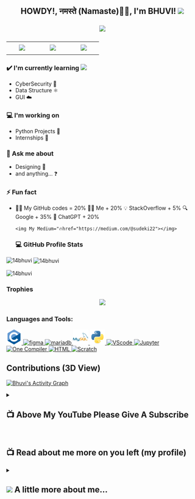 
<h2><p align="center">HOWDY!, ​नमस्ते (Namaste)🙏🏻, I'm BHUVI!
    <img src="https://media1.giphy.com/media/v1.Y2lkPTc5MGI3NjExdjYwemFteHFrNmg1Zno1YWZsNmRrZzNkbG9xaHBzZXJnMTV5enB0OSZlcD12MV9pbnRlcm5hbF9naWZfYnlfaWQmY3Q9Zw/WuZFeCtAKwjkY/giphy.gif" width="50"></p> 
  <p align="center">
  <a href="https://github.com/Hunterdii/readme-typing-svg">
    <img src="https://readme-typing-svg.demolab.com/?lines=Future's%20Professional%20IT%20Engg;3%2B%20Years%20of%20Learning%20Coding;Always%20Learning%20Great%20Things&font=Shantell+Sans&size=21%20Code&center=true&width=440&height=45&color=f1c40f &vCenter=true&pause=1000&size=22" /></a>
      <!--1abc9c,e74c3c,3498db,2ecc71,9b59b6,f39c12
      Certainly! Here are some additional unique and special color codes:
      1. #f1c40f - Goldenrod
      2. #3498db - Cerulean
      3. #e74c3c - Coral
      4. #9b59b6 - Lavender
      5. #34495e - Gunmetal
      6. #e74c3c - Crimson
      7. #1abc9c - Turquoise
      8. #f39c12 - Tangerine
      9. #8e44ad - Orchid
      10. #27ae60 - Emerald
      11. #e67e22 - Burnt Orange
      12. #d35400 - Pumpkin
      13. #27ae60 - Jade
      14. #8e44ad - Amethyst
      15. #16a085 - Teal
      16. #c0392b - Mahogany
      17. #2980b9 - Sapphire
      18. #d35400 - Terracotta
      19. #7f8c8d - Slate Gray
      20. #2c3e50 - Midnight Blue--!>

<table width="120" align="center">
  <tr>
    <td align="center" width="60">
      <a href="https://www.linkedin.com/in/bhuvi-vishwakarma-447a3b217"><img src="https://cdn-icons-png.flaticon.com/512/1409/1409945.png" width="60"></a>
    </td>
    <td align="center" width="60">
      <a href="https://www.youtube.com/channel/UCBvLpT0OnIW2lB1gtAtrrDQ"><img src="https://github.com/Hunterdii/Hunterdii/blob/main/Images/youtube-icon.svg" width="60"></a>
    </td>
    <td align="center" width="60">
      <a href="https://discord.com/users/1125007717703094384"><img src="https://github.com/Hunterdii/Hunterdii/blob/main/Images/discord-tile.svg" width="60"></a>
    </td>
  </tr>
</table>


### ✔️ I'm currently learning <img src="https://media.giphy.com/media/WUlplcMpOCEmTGBtBW/giphy.gif" width="30"> 
- CyberSecurity 🔐
- Data Structure ⚛️
- GUI ☁️

### 💻 I'm working on
- Python Projects 💼
- Internships 🚀

### 💭 Ask me about
- Designing 🎨
- and anything... ❓

### ⚡ Fun fact 
- 🐱‍💻 My GitHub codes = 20%  🙋‍♂️ Me + 20%  💡 StackOverflow + 5%  🔍 Google + 35%  🤖 ChatGPT + 20%


      <img My Medium="🔥href="https://medium.com/@sudeki22"></img> 

  <h3>💻 GitHub Profile Stats</h3>
  <!-- https://github.com/14bhuvi/github-readme-stats -->
<p><img align="left" src="https://github-readme-stats.vercel.app/api/top-langs?username=14bhuvi&show_icons=true&locale=en&layout=compact" alt="14bhuvi" /></p>

<p>&nbsp;<img align="center" src="https://github-readme-stats.vercel.app/api?username=14bhuvi&show_icons=true&locale=en" alt="14bhuvi" /></p>

<p><img align="center" src="https://github-readme-streak-stats.herokuapp.com/?user=14bhuvi&" alt="14bhuvi" /></p>

### Trophies

<p align="center">
  <a href="https://github-profile-trophy.vercel.app/?username=14bhuvi&theme=buddhism"><img src="https://github-profile-trophy.vercel.app/?username=14bhuvi&theme=buddhism"></a>
</p>

<h3 align="left">Languages and Tools:</h3>
<p align="left"><a href="https://www.cprogramming.com/" target="_blank" rel="noreferrer"> <img src="https://raw.githubusercontent.com/devicons/devicon/master/icons/c/c-original.svg" alt="c" width="40" height="40"/> </a> <a href="https://www.figma.com/" target="_blank" rel="noreferrer"> <img src="https://www.vectorlogo.zone/logos/figma/figma-icon.svg" alt="figma" width="40" height="40"/> </a> <a href="https://mariadb.org/" target="_blank" rel="noreferrer"> <img src="https://www.vectorlogo.zone/logos/mariadb/mariadb-icon.svg" alt="mariadb" width="40" height="40"/> </a> <a href="https://www.mysql.com/" target="_blank" rel="noreferrer"> <img src="https://raw.githubusercontent.com/devicons/devicon/master/icons/mysql/mysql-original-wordmark.svg" alt="mysql" width="40" height="40"/> </a> <a href="https://www.python.org" target="_blank" rel="noreferrer"> <img src="https://raw.githubusercontent.com/devicons/devicon/master/icons/python/python-original.svg" alt="python" width="40" height="40"/> </a> <a href="code.visualstudio.com" target="_blank" rel="noreferrer"> <img src="https://s.yimg.com/zb/imgv1/2d78707b-f9b6-3d63-b8c0-9f76b742ac2a/t_500x300" alt="VScode" width="40" height="40"/> </a> <a href="
jupyter.org" target="_blank" rel="noreferrer"> <img src="https://blog.ryanwcummings.com/img/misc/jupyter_logo.png" alt="Jupyter" width="40" height="40"/> </a> <a href="onecompiler.com" target="_blank" rel="noreferrer"> <img src="https://play-lh.googleusercontent.com/J2AsAmkERwVdShhU8Bbn2_xN5ou5QVmlo4zyl4JoZd5WM23n3tCUcynJXjwy-06rmW4" alt="One Compiler" width="40" height="40"/> </a><a href="https://onlinenotepad.org/notepad#google_vignette" target="_blank" rel="noreferrer"> <img src="https://logos-download.com/wp-content/uploads/2017/07/HTML5_logo.png" alt="HTML" width="40" height="40"/> </a><a href="https://scratch.mit.edu/" target="_blank" rel="noreferrer"> <img src="https://tse3.mm.bing.net/th?id=OIP.frVHVczPjnUxQASmggqMiAHaHa&pid=Api&P=0&h=220" alt="Scratch" width="40" height="40"/> </a></p>


 

## Contributions (3D View)
<detail>
<div align="center">

</div>

<a href="https://github.com/14bhuvi/github-readme-activity-graph"><img alt="Bhuvi's Activity Graph" src="https://github-readme-activity-graph.vercel.app/graph/?username=14bhuvi&theme=github-dark"/></a>


</details>
<details> 
  <summary><h2>📺 Above My YouTube Please Give A Subscribe</h2><br><h2>📺 Read about me more on you left (my profile)</h2></summary>
   <h1> 😎 <em> I Will Make Sure To Do Entertain With My Content </em> 🤪 </h1>
 
<!--Quotes!--> 
<div align="center">
  
![Quotes](https://quotes-github-readme.vercel.app/api?type=horizontal&theme=radical)

</div> 

  <div>
<!--🃏MEMEPHOTOS / 🌐WEBSITE: https://github.com/trinib/random-memer -->
<p align="center">
<img src="https://memer-dx9lqo667-trinib.vercel.app/" width="330px"/>

</div>

</details>



        
<details> <summary><h2><img src="https://media.giphy.com/media/VgCDAzcKvsR6OM0uWg/giphy.gif" width="50"> 
A little more about me...</h2></summary>
    
```javascriptclass ReadMe:
    def __init__(self):
        self.name = 'Bhuvi Vishwakarma'
        self.education = {'programming': 'python projects', 'art': ['dancing', 'Art and Design', 'Gaming']}
        self.current_year = 2024
    def doing(self, now):
       if now == self.current_year:
            return f"I am currently 2nd year engg stud, learning {Information and technology} at Banasthali Vidyapeeth"
    pronouns = "She | her"
    code and compiler = ["VScode🚀", "DEV-C++🅒", "Pycharm🐍", "Jupyter☕", "one compiler🐘", "MSdos🎯"]
    askMeAbout = ["programmer🌐", "Foody🍔", "creative fingers", "Drawing✏️"]
    technologies = {'languages':["html","python","turtel","C","Scratch"], 'databases': ["mariadb🍃", "MySql🐬", "excel🛢️"],}
    architecture = ["Serverless Architecture", "Autocadd", "Single page applications"]
    currentProject = "python projects under prodigy Infotech"
    funFact = "We are humans :)"

me = ReadMe()
```
</details>



